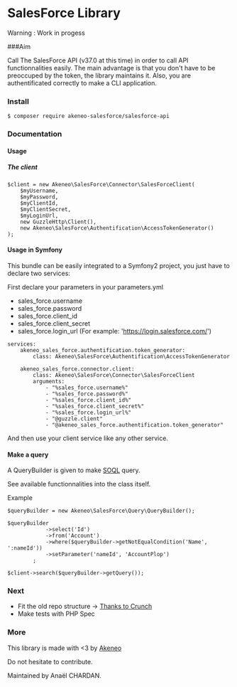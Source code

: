 # SalesForce Library

Warning : Work in progess

###Aim

Call The SalesForce API (v37.0 at this time) in order to call API functionnalities easily.
The main advantage is that you don't have to be preoccuped by the token, the library maintains it.
Also, you are authentificated correctly to make a CLI application.

### Install
 ```$ composer require akeneo-salesforce/salesforce-api```

### Documentation

#### Usage

##### The client

```
$client = new Akeneo\SalesForce\Connector\SalesForceClient(
    $myUsername,
    $myPassword,
    $myClientId,
    $myClientSecret,
    $myLoginUrl,
    new GuzzleHttp\Client(),
    new Akeneo\SalesForce\Authentification\AccessTokenGenerator()
);

```

#### Usage in Symfony

This bundle can be easily integrated to a Symfony2 project,
you just have to declare two services:

First declare your parameters in your parameters.yml
 * sales_force.username
 * sales_force.password
 * sales_force.client_id
 * sales_force.client_secret
 * sales_force.login_url (For example: 'https://login.salesforce.com/')

```
services:
    akeneo_sales_force.authentification.token_generator:
        class: Akeneo\SalesForce\Authentification\AccessTokenGenerator

    akeneo_sales_force.connector.client:
        class: Akeneo\SalesForce\Connector\SalesForceClient
        arguments:
            - "%sales_force.username%"
            - "%sales_force.password%"
            - "%sales_force.client_id%"
            - "%sales_force.client_secret%"
            - "%sales_force.login_url%"
            - "@guzzle.client"
            - "@akeneo_sales_force.authentification.token_generator"
```

And then use your client service like any other service.

#### Make a query

A QueryBuilder is given to make [SOQL](https://developer.salesforce.com/docs/atlas.en-us.202.0.soql_sosl.meta/soql_sosl/) query.

See available functionnalities into the class itself.

Example
```
$queryBuilder = new Akeneo\SalesForce\Query\QueryBuilder();

$queryBuilder
            ->select('Id')
            ->from('Account')
            ->where($queryBuilder->getNotEqualCondition('Name', ':nameId'))
            ->setParameter('nameId', 'AccountPlop')
        ;

$client->search($queryBuilder->getQuery());

```
### Next

- Fit the old repo structure -> [Thanks to Crunch](https://github.com/crunch-accounting/salesforce-api-php-wrapper)
- Make tests with PHP Spec

### More

This library is made with <3 by [Akeneo](https://www.akeneo.com/)

Do not hesitate to contribute.

Maintained by Anaël CHARDAN.
